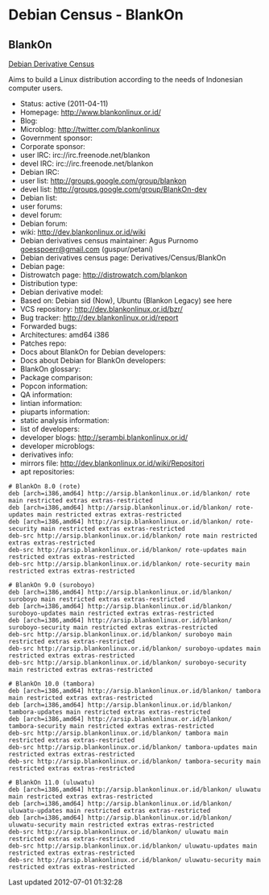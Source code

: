 # Debian Census - BlankOn

## BlankOn

[Debian Derivative Census](https://wiki.debian.org/Derivatives/Census/BlankOn)

Aims to build a Linux distribution according to the needs of Indonesian computer users.

- Status: active (2011-04-11)
- Homepage: http://www.blankonlinux.or.id/
- Blog:
- Microblog: http://twitter.com/blankonlinux
- Government sponsor:
- Corporate sponsor:
- user IRC: irc://irc.freenode.net/blankon
- devel IRC: irc://irc.freenode.net/blankon
- Debian IRC:
- user list: http://groups.google.com/group/blankon
- devel list: http://groups.google.com/group/BlankOn-dev
- Debian list:
- user forums:
- devel forum:
- Debian forum:
- wiki: http://dev.blankonlinux.or.id/wiki
- Debian derivatives census maintainer: Agus Purnomo <goesspoerr@gmail.com> (guspur/petani)
- Debian derivatives census page: Derivatives/Census/BlankOn
- Debian page:
- Distrowatch page: http://distrowatch.com/blankon
- Distribution type:
- Debian derivative model:
- Based on: Debian sid (Now), Ubuntu (Blankon Legacy) see here
- VCS repository: http://dev.blankonlinux.or.id/bzr/
- Bug tracker: http://dev.blankonlinux.or.id/report
- Forwarded bugs:
- Architectures: amd64 i386
- Patches repo:
- Docs about BlankOn for Debian developers:
- Docs about Debian for BlankOn developers:
- BlankOn glossary:
- Package comparison:
- Popcon information:
- QA information:
- lintian information:
- piuparts information:
- static analysis information:
- list of developers:
- developer blogs: http://serambi.blankonlinux.or.id/
- developer microblogs:
- derivatives info:
- mirrors file: http://dev.blankonlinux.or.id/wiki/Repositori
- apt repositories:

```
# BlankOn 8.0 (rote)
deb [arch=i386,amd64] http://arsip.blankonlinux.or.id/blankon/ rote main restricted extras extras-restricted
deb [arch=i386,amd64] http://arsip.blankonlinux.or.id/blankon/ rote-updates main restricted extras extras-restricted
deb [arch=i386,amd64] http://arsip.blankonlinux.or.id/blankon/ rote-security main restricted extras extras-restricted
deb-src http://arsip.blankonlinux.or.id/blankon/ rote main restricted extras extras-restricted
deb-src http://arsip.blankonlinux.or.id/blankon/ rote-updates main restricted extras extras-restricted
deb-src http://arsip.blankonlinux.or.id/blankon/ rote-security main restricted extras extras-restricted

# BlankOn 9.0 (suroboyo)
deb [arch=i386,amd64] http://arsip.blankonlinux.or.id/blankon/ suroboyo main restricted extras extras-restricted
deb [arch=i386,amd64] http://arsip.blankonlinux.or.id/blankon/ suroboyo-updates main restricted extras extras-restricted
deb [arch=i386,amd64] http://arsip.blankonlinux.or.id/blankon/ suroboyo-security main restricted extras extras-restricted
deb-src http://arsip.blankonlinux.or.id/blankon/ suroboyo main restricted extras extras-restricted
deb-src http://arsip.blankonlinux.or.id/blankon/ suroboyo-updates main restricted extras extras-restricted
deb-src http://arsip.blankonlinux.or.id/blankon/ suroboyo-security main restricted extras extras-restricted

# BlankOn 10.0 (tambora)
deb [arch=i386,amd64] http://arsip.blankonlinux.or.id/blankon/ tambora main restricted extras extras-restricted
deb [arch=i386,amd64] http://arsip.blankonlinux.or.id/blankon/ tambora-updates main restricted extras extras-restricted
deb [arch=i386,amd64] http://arsip.blankonlinux.or.id/blankon/ tambora-security main restricted extras extras-restricted
deb-src http://arsip.blankonlinux.or.id/blankon/ tambora main restricted extras extras-restricted
deb-src http://arsip.blankonlinux.or.id/blankon/ tambora-updates main restricted extras extras-restricted
deb-src http://arsip.blankonlinux.or.id/blankon/ tambora-security main restricted extras extras-restricted

# BlankOn 11.0 (uluwatu)
deb [arch=i386,amd64] http://arsip.blankonlinux.or.id/blankon/ uluwatu main restricted extras extras-restricted
deb [arch=i386,amd64] http://arsip.blankonlinux.or.id/blankon/ uluwatu-updates main restricted extras extras-restricted
deb [arch=i386,amd64] http://arsip.blankonlinux.or.id/blankon/ uluwatu-security main restricted extras extras-restricted
deb-src http://arsip.blankonlinux.or.id/blankon/ uluwatu main restricted extras extras-restricted
deb-src http://arsip.blankonlinux.or.id/blankon/ uluwatu-updates main restricted extras extras-restricted
deb-src http://arsip.blankonlinux.or.id/blankon/ uluwatu-security main restricted extras extras-restricted
```

Last updated 2012-07-01 01:32:28
